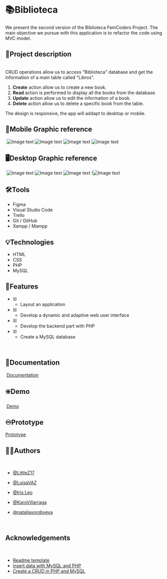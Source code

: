 
# :books:Biblioteca
We present the second version of the Biblioteca FemCoders Project. The main objective we pursue with this application is to refactor the code using MVC model.  
   
   
## :open_book:Project description   
​        
CRUD operations allow us to access "Biblioteca" database and get the information of a main table called "Libros".
1. **Create** action allow us to create a new book.
2. **Read** action is performed to display all the books from the database.
3. **Update** action allow us to edit the information of a book.
4. **Delete** action allow us to delete a specific book from the table.

The design is responsive, the app will addapt to desktop or mobile.
   ​
## :iphone:Mobile Graphic reference
​
![Image text](./assets/img/img_redme/Captura%205.PNG)
​![Image text](./assets/img/img_redme/Captura%206.PNG)
![Image text](./assets/img/img_redme/Captura%207.PNG)
![Image text](./assets/img/img_redme/Captura%208.PNG)

## :desktop_computer:Desktop Graphic reference
​
![Image text](./assets/img/img_redme/Captura%201.PNG)
![Image text](./assets/img/img_redme/Captura%202.PNG)
![Image text](./assets/img/img_redme/Captura%203.PNG)
!![Image text](./assets/img/img_redme/Captura%204.PNG)

## :hammer_and_wrench:Tools 
- Figma
- Visual Studio Code
- Trello
- Git / GitHub
- Xampp / Mampp   

## :bulb:Technologies
- HTML
- CSS
- PHP 
- MySQL
     
## :flashlight:Features
* [x] - Layout an application
* [x] - Develop a dynamic and adaptive web user interface
* [x] - Develop the backend part with PHP
* [x] - Create a MySQL database

​
​
## :page_facing_up:Documentation
​
[Documentation](https://factoriaf5.notion.site/Biblioteca-ace270257b804f508b3e9a93a0cc6693)
​
​
## :sparkle:Demo
​
[Demo](https://littlez17.github.io/BoomGirlsProject/)


## :infinity:Prototype

[Prototype](https://www.figma.com/proto/O1sNjTD6bATNnihPXwB7XY/BoomGirls?node-id=126%3A22&scaling=scale-down&page-id=1%3A5&starting-point-node-id=126%3A22)
​
​
## :raising_hand_woman:Authors
​
- [@LittleZ17](https://github.com/LittleZ17)
- [@LuisaVAZ](https://github.com/LuisaVAZ)
- [@Iris Leo](https://github.com/mauisiri)   
- [@KaroVillarraga](https://github.com/KaroVillarraga) 
- [@nataliavorobyeva](https://github.com/NataliaVorobyeva)  
     
     ​​
## Acknowledgements
​
 - [Readme template](https://readme.so/)
 - [insert data with MySQL and PHP](https://www.youtube.com/watch?v=uMlqYmvfkqo)
 - [Create a CRUD in PHP and MySQL](https://www.youtube.com/watch?v=MaJJ_n1E1yo)
  
